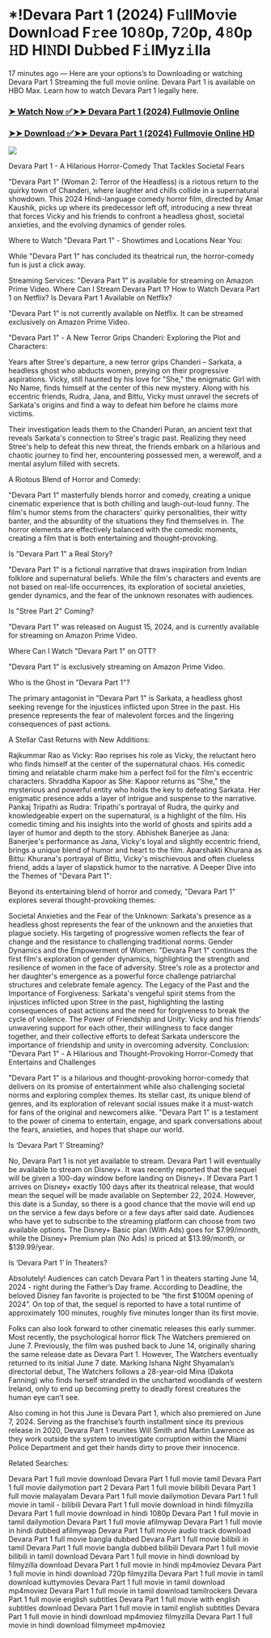 # *!Devara Part 1 (2024) F𝚞llMo𝚟ie Downl𝚘ad F𝚛ee 10𝟾0p, 7𝟸0p, 4𝟾0p 𝙷D HI𝙽DI Du𝚋bed F𝚒lMyz𝚒lla

17 minutes ago — Here are your options’s to Downloading or watching Devara Part 1 Streaming the full movie online. Devara Part 1 is available on HBO Max. Learn how to watch Devara Part 1 legally here.


### [➤ Watch Now ✅➤➤ Devara Part 1 (2024) Fullmovie Online](https://t.co/FJPzfVY8wL)

### [➤➤ Download ✅➤➤ Devara Part 1 (2024) Fullmovie Online HD](https://t.co/FJPzfVY8wL)

<p dir="auto"><a href="https://t.co/FJPzfVY8wL" title="PLAY NOW" rel="nofollow"><img src="https://i.imgur.com/jhNGoEt.gif" style="max-width: 100%;"></a></p>


Devara Part 1 - A Hilarious Horror-Comedy That Tackles Societal Fears

"Devara Part 1" (Woman 2: Terror of the Headless) is a riotous return to the quirky town of Chanderi, where laughter and chills collide in a supernatural showdown. This 2024 Hindi-language comedy horror film, directed by Amar Kaushik, picks up where its predecessor left off, introducing a new threat that forces Vicky and his friends to confront a headless ghost, societal anxieties, and the evolving dynamics of gender roles.

Where to Watch "Devara Part 1" - Showtimes and Locations Near You:

While "Devara Part 1" has concluded its theatrical run, the horror-comedy fun is just a click away.

Streaming Services: "Devara Part 1" is available for streaming on Amazon Prime Video.
Where Can I Stream Devara Part 1? How to Watch Devara Part 1 on Netflix? Is Devara Part 1 Available on Netflix?

"Devara Part 1" is not currently available on Netflix. It can be streamed exclusively on Amazon Prime Video.

"Devara Part 1" - A New Terror Grips Chanderi: Exploring the Plot and Characters:

Years after Stree's departure, a new terror grips Chanderi – Sarkata, a headless ghost who abducts women, preying on their progressive aspirations. Vicky, still haunted by his love for "She," the enigmatic Girl with No Name, finds himself at the center of this new mystery. Along with his eccentric friends, Rudra, Jana, and Bittu, Vicky must unravel the secrets of Sarkata's origins and find a way to defeat him before he claims more victims.

Their investigation leads them to the Chanderi Puran, an ancient text that reveals Sarkata's connection to Stree's tragic past. Realizing they need Stree's help to defeat this new threat, the friends embark on a hilarious and chaotic journey to find her, encountering possessed men, a werewolf, and a mental asylum filled with secrets.

A Riotous Blend of Horror and Comedy:

"Devara Part 1" masterfully blends horror and comedy, creating a unique cinematic experience that is both chilling and laugh-out-loud funny. The film's humor stems from the characters' quirky personalities, their witty banter, and the absurdity of the situations they find themselves in. The horror elements are effectively balanced with the comedic moments, creating a film that is both entertaining and thought-provoking.

Is "Devara Part 1" a Real Story?

"Devara Part 1" is a fictional narrative that draws inspiration from Indian folklore and supernatural beliefs. While the film's characters and events are not based on real-life occurrences, its exploration of societal anxieties, gender dynamics, and the fear of the unknown resonates with audiences.

Is "Stree Part 2" Coming?

"Devara Part 1" was released on August 15, 2024, and is currently available for streaming on Amazon Prime Video.

Where Can I Watch "Devara Part 1" on OTT?

"Devara Part 1" is exclusively streaming on Amazon Prime Video.

Who is the Ghost in "Devara Part 1"?

The primary antagonist in "Devara Part 1" is Sarkata, a headless ghost seeking revenge for the injustices inflicted upon Stree in the past. His presence represents the fear of malevolent forces and the lingering consequences of past actions.

A Stellar Cast Returns with New Additions:

Rajkummar Rao as Vicky: Rao reprises his role as Vicky, the reluctant hero who finds himself at the center of the supernatural chaos. His comedic timing and relatable charm make him a perfect foil for the film's eccentric characters.
Shraddha Kapoor as She: Kapoor returns as "She," the mysterious and powerful entity who holds the key to defeating Sarkata. Her enigmatic presence adds a layer of intrigue and suspense to the narrative.
Pankaj Tripathi as Rudra: Tripathi's portrayal of Rudra, the quirky and knowledgeable expert on the supernatural, is a highlight of the film. His comedic timing and his insights into the world of ghosts and spirits add a layer of humor and depth to the story.
Abhishek Banerjee as Jana: Banerjee's performance as Jana, Vicky's loyal and slightly eccentric friend, brings a unique blend of humor and heart to the film.
Aparshakti Khurana as Bittu: Khurana's portrayal of Bittu, Vicky's mischievous and often clueless friend, adds a layer of slapstick humor to the narrative.
A Deeper Dive into the Themes of "Devara Part 1":

Beyond its entertaining blend of horror and comedy, "Devara Part 1" explores several thought-provoking themes:

Societal Anxieties and the Fear of the Unknown: Sarkata's presence as a headless ghost represents the fear of the unknown and the anxieties that plague society. His targeting of progressive women reflects the fear of change and the resistance to challenging traditional norms.
Gender Dynamics and the Empowerment of Women: "Devara Part 1" continues the first film's exploration of gender dynamics, highlighting the strength and resilience of women in the face of adversity. Stree's role as a protector and her daughter's emergence as a powerful force challenge patriarchal structures and celebrate female agency.
The Legacy of the Past and the Importance of Forgiveness: Sarkata's vengeful spirit stems from the injustices inflicted upon Stree in the past, highlighting the lasting consequences of past actions and the need for forgiveness to break the cycle of violence.
The Power of Friendship and Unity: Vicky and his friends' unwavering support for each other, their willingness to face danger together, and their collective efforts to defeat Sarkata underscore the importance of friendship and unity in overcoming adversity.
Conclusion: "Devara Part 1" - A Hilarious and Thought-Provoking Horror-Comedy that Entertains and Challenges

"Devara Part 1" is a hilarious and thought-provoking horror-comedy that delivers on its promise of entertainment while also challenging societal norms and exploring complex themes. Its stellar cast, its unique blend of genres, and its exploration of relevant social issues make it a must-watch for fans of the original and newcomers alike. "Devara Part 1" is a testament to the power of cinema to entertain, engage, and spark conversations about the fears, anxieties, and hopes that shape our world.


Is ‘Devara Part 1’ Streaming?

No, Devara Part 1 is not yet available to stream. Devara Part 1 will eventually be available to stream on Disney+. It was recently reported that the sequel will be given a 100-day window before landing on Disney+. If Devara Part 1 arrives on Disney+ exactly 100 days after its theatrical release, that would mean the sequel will be made available on September 22, 2024. However, this date is a Sunday, so there is a good chance that the movie will end up on the service a few days before or a few days after said date. Audiences who have yet to subscribe to the streaming platform can choose from two available options. The Disney+ Basic plan (With Ads) goes for $7.99/month, while the Disney+ Premium plan (No Ads) is priced at $13.99/month, or $139.99/year.

Is ‘Devara Part 1’ In Theaters?

Absolutely! Audiences can catch Devara Part 1 in theaters starting June 14, 2024 - right during the Father’s Day frame. According to Deadline, the beloved Disney fan favorite is projected to be “the first $100M opening of 2024”. On top of that, the sequel is reported to have a total runtime of approximately 100 minutes, roughly five minutes longer than its first movie.

Folks can also look forward to other cinematic releases this early summer. Most recently, the psychological horror flick The Watchers premiered on June 7. Previously, the film was pushed back to June 14, originally sharing the same release date as Devara Part 1. However, The Watchers eventually returned to its initial June 7 date. Marking Ishana Night Shyamalan’s directorial debut, The Watchers follows a 28-year-old Mina (Dakota Fanning) who finds herself stranded in the uncharted woodlands of western Ireland, only to end up becoming pretty to deadly forest creatures the human eye can’t see.

Also coming in hot this June is Devara Part 1, which also premiered on June 7, 2024. Serving as the franchise’s fourth installment since its previous release in 2020, Devara Part 1 reunites Will Smith and Martin Lawrence as they work outside the system to investigate corruption within the Miami Police Department and get their hands dirty to prove their innocence.


Related Searches:

Devara Part 1 full movie download
Devara Part 1 full movie tamil
Devara Part 1 full movie dailymotion part 2
Devara Part 1 full movie bilibili
Devara Part 1 full movie malayalam
Devara Part 1 full movie dailymotion
Devara Part 1 full movie in tamil - bilibili
Devara Part 1 full movie download in hindi filmyzilla
Devara Part 1 full movie download in hindi 1080p
Devara Part 1 full movie in tamil dailymotion
Devara Part 1 full movie afilmywap
Devara Part 1 full movie in hindi dubbed afilmywap
Devara Part 1 full movie audio track download
Devara Part 1 full movie bangla dubbed
Devara Part 1 full movie bilibili in tamil
Devara Part 1 full movie bangla dubbed bilibili
Devara Part 1 full movie bilibili in tamil download
Devara Part 1 full movie in hindi download by filmyzilla
download Devara Part 1 full movie in hindi mp4moviez
Devara Part 1 full movie in hindi download 720p filmyzilla
Devara Part 1 full movie in tamil download kuttymovies
Devara Part 1 full movie in tamil download mp4moviez
Devara Part 1 full movie in tamil download tamilrockers
Devara Part 1 full movie english subtitles
Devara Part 1 full movie with english subtitles download
Devara Part 1 full movie in tamil english subtitles
Devara Part 1 full movie in hindi download mp4moviez filmyzilla
Devara Part 1 full movie in hindi download filmymeet mp4moviez
